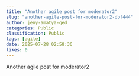 ```yaml
---
title: "Another agile post for moderator2"
slug: "another-agile-post-for-moderator2-dbf444"
author: jeny-amatya-qed
categories: Public
classification: Public
tags: [agile]
date: 2025-07-28 02:58:36 
likes: 0
---
```


Another agile post for moderator2
